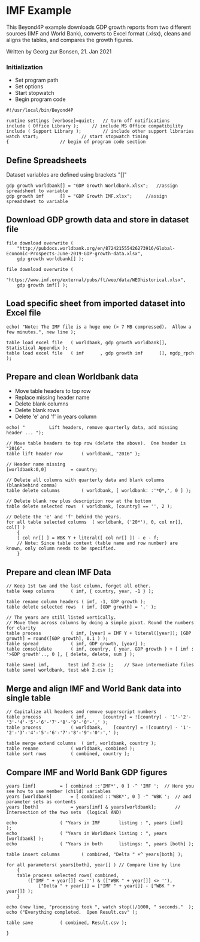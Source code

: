 # IMF Example

This Beyond4P example downloads GDP growth reports from two different sources (IMF and World Bank), converts to Excel format (.xlsx), cleans and aligns the tables, and compares the growth figures.

Written by Georg zur Bonsen, 21. Jan 2021

### Initialization
* Set program path
* Set options
* Start stopwatch
* Begin program code

```text
#!/usr/local/bin/Beyond4P

runtime settings [verbose]=quiet;  	// turn off notifications
include ( Office Library );		// include MS Office compatibility
include ( Support Library );		// include other support libraries
watch start;				// start stopwatch timing
{					// begin of program code section
```


## Define Spreadsheets
Dataset variables are defined using brackets "[]"
	
```text
gdp growth worldbank[] = "GDP Growth Worldbank.xlsx";	//assign spreadsheet to variable
gdp growth imf      [] = "GDP Growth IMF.xlsx";		//assign spreadsheet to variable
```

## Download GDP growth data and store in dataset file

```text
file download overwrite	( 
	"http://pubdocs.worldbank.org/en/872421555426273916/Global-Economic-Prospects-June-2019-GDP-growth-data.xlsx", 
	gdp growth worldbank[] );
	
file download overwrite	( 
	"https://www.imf.org/external/pubs/ft/weo/data/WEOhistorical.xlsx", 
	gdp growth imf[] );
```

## Load specific sheet from imported dataset into Excel file

```text
echo( "Note: The IMF file is a huge one (> 7 MB compressed).  Allow a few minutes.", new line );

table load excel file	( worldbank, gdp growth worldbank[], Statistical Appendix );
table load excel file	( imf      , gdp growth imf      [], ngdp_rpch );
```

## Prepare and clean Worldbank data
* Move table headers to top row
* Replace missing header name
* Delete blank columns
* Delete blank rows
* Delete 'e' and 'f' in years column

```text
echo( "         Lift headers, remove quarterly data, add missing header ... ");

// Move table headers to top row (delete the above).  One header is "2016".
table lift header row		( worldbank, "2016" );				
	
// Header name missing
[worldbank:0,0] 		= country;					
	
// Delete all columns with quarterly data and blank columns (blankbehind comma)
table delete columns 		( worldbank, [ worldbank: :'*Q*,', 0 ] );	
	
// Delete blank row plus description row at the bottom
table delete selected rows	( worldbank, [country] == '', 2 );		
	
// Delete the 'e' and 'f' behind the years.
for all table selected columns	( worldbank, ('20*'), 0, col nr[], col[] )
	{
	[ col nr[] ] = WBK Y + literal([ col nr[] ]) - e - f; 
	// Note: Since table context (table name and row number) are known, only column needs to be specified.
	}
```

## Prepare and clean IMF Data

```text
// Keep 1st two and the last column, forget all other.
table keep columns 		( imf, { country, year, -1 } ); 
	
table rename column headers	( imf, -1, GDP growth );
table delete selected rows	( imf, [GDP growth] = '.' );

// The years are still listed vertically.  
// Move them across columns by doing a simple pivot. Round the numbers for clarity
table process			( imf, [year] = IMF Y + literal([year]); [GDP growth] = round([GDP growth], 0.1 ) ); 
table spread 			( imf, GDP growth, [year] );
table consolidate		( imf, country, { year, GDP growth } + [ imf : '>GDP growth'.., 0 ], { delete, delete, sum } );

table save( imf,       test imf 2.csv );	// Save intermediate files
table save( worldbank, test wbk 2.csv );
```

## Merge and align IMF and World Bank data into single table

```text
// Capitalize all headers and remove superscript numbers
table process			( imf, 		[country] = ![country] - '1'-'2'-'3'-'4'-'5'-'6'-'7'-'8'-'9'-'0'-',' );
table process			( worldbank, 	[country] = ![country] - '1'-'2'-'3'-'4'-'5'-'6'-'7'-'8'-'9'-'0'-',' );

table merge extend columns	( imf, worldbank, country );
table rename			( worldbank, combined );
table sort rows			( combined, country );
```

## Compare IMF and World Bank GDP figures

```text
years [imf]			= [ combined ::'IMF*', 0 ] -^ 'IMF ';  // Here you see how to use member (child) variables
years [worldbank]		= [ combined ::'WBK*', 0 ] -^ 'WBK ';  // and parameter sets as contents
years [both]			= years[imf] & years[worldbank];       // Intersection of the two sets  (logical AND)

echo				( "Years in IMF       listing : ", years [imf]       );
echo				( "Years in Worldbank listing : ", years [worldbank] );
echo				( "Years in both      listings: ", years [both] );

table insert columns		( combined, "Delta " +^ years[both] );

for all parameters( years[both], year[] ) // Compare line by line
	{
	table process selected rows( combined,  
		(["IMF " + year[]] <> '') & (["WBK " + year[]] <> ''), 
			["Delta " + year[]] = ["IMF " + year[]] - ["WBK " + year[]] );
	}

echo (new line, "processing took ", watch stop()/1000, " seconds."  );
echo ("Everything completed.  Open Result.csv" );

table save			( combined, Result.csv );

}

```

